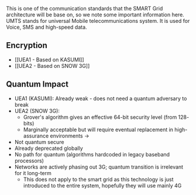 This is one of the communication standards that the SMART Grid architecture will be base on, so we note some important information here. UMTS stands for universal Mobile telecommunications system. It is used for Voice, SMS and high-speed data.

## Encryption
- [[UEA1 - Based on KASUMI]]
- [[UEA2 - Based on SNOW 3G]]


## Quantum Impact
- UEA1 (KASUMI): Already weak - does not need a quantum adversary to break
- UEA2 (SNOW 3G):
	- Grover's algorithm gives an effective $64$-bit security level (from $128$-bits)
	- Marginally acceptable but will require eventual replacement in high-assurance environments
$\rightarrow$
- Not quantum secure
- Already deprecated globally
- No path for quantum (algorithms hardcoded in legacy baseband processors)
- Networks are actively phasing out 3G; quantum transition is irrelevant for it long-term 
	- This does not apply to the smart grid as this technology is just introduced to the entire system, hopefully they will use mainly 4G